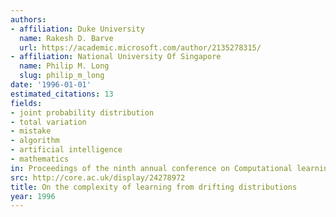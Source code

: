 ```yaml
---
authors:
- affiliation: Duke University
  name: Rakesh D. Barve
  url: https://academic.microsoft.com/author/2135278315/
- affiliation: National University Of Singapore
  name: Philip M. Long
  slug: philip_m_long
date: '1996-01-01'
estimated_citations: 13
fields:
- joint probability distribution
- total variation
- mistake
- algorithm
- artificial intelligence
- mathematics
in: Proceedings of the ninth annual conference on Computational learning theory
src: http://core.ac.uk/display/24278972
title: On the complexity of learning from drifting distributions
year: 1996
---
```

